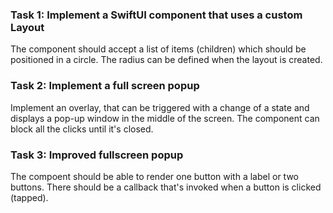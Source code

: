 ### Task 1: **Implement a SwiftUI component that uses a custom Layout**

The component should accept a list of items (children) which should be positioned in a circle.
The radius can be defined when the layout is created.

### Task 2: **Implement a full screen popup**

Implement an overlay, that can be triggered with a change of a state and displays a pop-up window in the middle of the screen.
The component can block all the clicks until it's closed.

### Task 3: **Improved fullscreen popup**

The compoent should be able to render one button with a label or two buttons.
There should be a callback that's invoked when a button is clicked (tapped).
